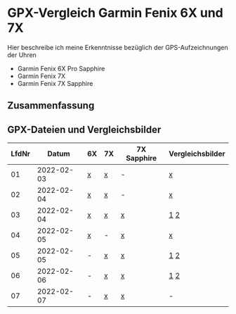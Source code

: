 GPX-Vergleich Garmin Fenix 6X und 7X
====================================

Hier beschreibe ich meine Erkenntnisse bezüglich der
GPS-Aufzeichnungen der Uhren

- Garmin Fenix 6X Pro Sapphire
- Garmin Fenix 7X
- Garmin Fenix 7X Sapphire

Zusammenfassung
---------------

GPX-Dateien und Vergleichsbilder
--------------------------------

<!--
Aus irgendeinem Grund funktionieren MD-Links
in der Tabelle nicht, wie verwenden "normale"
HTML-Links
-->

LfdNr| Datum      | 6X                                        | 7X                                        | 7X Sapphire                                        | Vergleichsbilder
-----| -----------|-------------------------------------------|-------------------------------------------|----------------------------------------------------|------------------
01   | 2022-02-03 | <a href="/data/2022-02-03_6x.gpx">x</a>   | <a href="/data/2022-02-03_7x.gpx">x</a>   | -                                                  | <a href="/images/2022-02-03_vergleich.png">x</a>
02   | 2022-02-04 | <a href="/data/2022-02-04_6x.gpx">x</a>   | <a href="/data/2022-02-04_7x.gpx">x</a>   | -                                                  | <a href="/images/2022-02-04_vergleich-kornwestheim.png">x</a>
03   | 2022-02-04 | <a href="/data/2022-02-04_2_6x.gpx">x</a> | <a href="/data/2022-02-04_2_7x.gpx">x</a> | <a href="/data/2022-02-04_2_7x-sapphire.gpx">x</a> | <a href="/images/2022-02-04_vergleich-bad-mergentheim.png">1</a> <a href="/images/2022-02-04_vergleich-bad-mergentheim2.png">2</a>
04   | 2022-02-05 | <a href="/data/2022-02-05_6x.gpx">x</a>   | -                                         | <a href="/data/2022-02-05_7x-sapphire.gpx">x</a>   | <a href="/images/2022-02-05_vergleich-bad-mergentheim.png">x</a>
05   | 2022-02-05 | -                                         | <a href="/data/2022-02-05_2_7x.gpx">x</a> | <a href="/data/2022-02-05_2_7x-sapphire.gpx">x</a> | <a href="/images/2022-02-05_2_vergleich-bad-mergentheim.png">1</a> <a href="/images/2022-02-05_2_vergleich-bad-mergentheim2.png">2</a>
06   | 2022-02-06 | -                                         | <a href="/data/2022-02-06_7x.gpx">x</a>   | <a href="/data/2022-02-06_7x-sapphire.gpx">x</a>   | <a href="/images/2022-02-06_vergleich-bad-mergentheim.png">1</a> <a href="/images/2022-02-06_vergleich-bad-mergentheim2.png">2</a>
07   | 2022-02-07 | -                                         | <a href="/data/2022-02-07_7x.gpx">x</a>   | <a href="/data/2022-02-07_7x-sapphire.gpx">x</a>   | -
